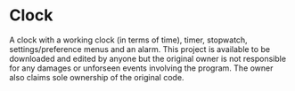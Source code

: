 # Clock
A clock with a working clock (in terms of time), timer, stopwatch, settings/preference menus and an alarm. This project is available to be downloaded and edited by anyone but the original owner is not responsible for any damages or unforseen events involving the program. The owner also claims sole ownership of the original code.
